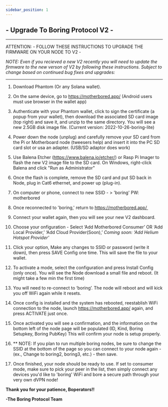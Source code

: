 ```yaml
---
sidebar_position: 1
---
```


## - Upgrade To Boring Protocol V2 -

---
ATTENTION: - FOLLOW THESE INSTRUCTIONS TO UPGRADE THE FIRMWARE ON YOUR NODE TO V2 -

 <i>NOTE: Even if you recieved a new V2 recently you will need to update the firmware to the new verson of V2 by following these instructions. Subject to change based on continued bug fixes and upgrades:</i>

---

1. Download Phantom (Or any Solana wallet).
2. On the same device, go to https://motherbored.app/ (Android users must use browser in the wallet app)
3. Authenticate with your Phantom wallet, click to sign the certificate (a popup from your wallet), then download the associated SD card image (top right) and save it, and unzip to the same directory. You will see a new 2.5GB disk image file. (Current version: 2022-10-26-boring-lite) 
4. Power down the node (unplug) and carefully remove your SD card from the Pi or Motherboard node (tweesers help) and insert it into the PC SD card slot or usa an adapter. (USB/SD adaptor does work)
5. Use Balena Etcher (https://www.balena.io/etcher/) or Rasp Pi Imager to flash the new V2 image file to the SD card. On Windows, right-click Balena and click "Run as Administrator" 
6. Once the flash is complete, remove the SD card and put SD back in Node, plug in Cat6 ethernet, and power up (plug-in).
7. On computer or phone, connect to new SSID - > 'boring' PW: motherbored 
8. Once reconnected to 'boring,' return to https://motherbored.app/    
9. Connect your wallet again, then you will see your new V2 dashboard.     
10. Choose your onfiguration - Select ‘Add Motherbored Consumer’ OR ‘Add Local Provider,’ ‘Add Cloud Provider(Soon),’ <i>Coming soon: ‘Add Helium Hotspot Provider'</i>
11. Click your option, Make any changes to SSID or password (write it down), then press SAVE Config one time. This will save the file to your wallet. 
12. To activate a mode, select the configuration and press Install Config (only once). You will see the Node download a small file and reboot. (It might take a few min the first time)
 
13. You will need to re-connect to ‘boring’. The node will reboot and will kick you off WiFi again while it resets.
14. Once config is installed and the system has rebooted, reestablish WiFi connection to the node, launch https://motherbored.app/ again, and press ACTIVATE just once.
15. Once activated you will see a confirmation, and the information on the bottom left of the node page will be populated (ID, Kind, Boring Setupkey, Boring PubKey) This will confirm your node is setup properly.
16. ** NOTE: If you plan to run multiple boring nodes, be sure to change the SSID at the bottom of the page so you can connect to your node again - (ex., Change to boring2, boring3, etc.) - then save. 
17. Once finished, your node should be ready to use. If set to consumer mode, make sure to pick your peer in the list, then simply connect any devices you'd like to 'boring' WiFi and bore a secure path through your very own dVPN node!

<b>Thank you for your patience, Boperators!!

-The Boring Protocol Team
